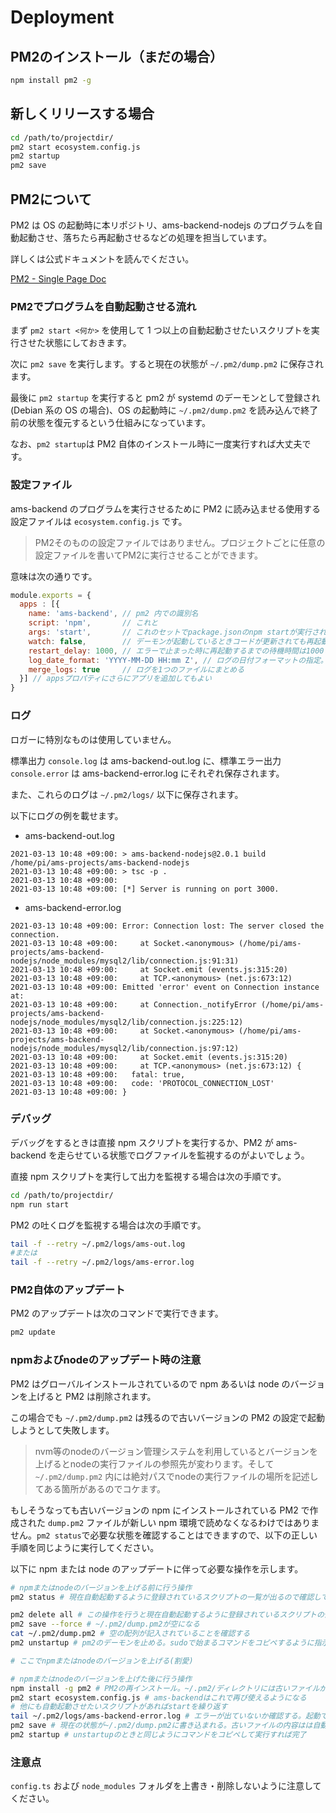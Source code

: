 # Deployment

## PM2のインストール（まだの場合）

```bash
npm install pm2 -g
```

## 新しくリリースする場合

```bash
cd /path/to/projectdir/
pm2 start ecosystem.config.js
pm2 startup
pm2 save
```

## PM2について

PM2 は OS の起動時に本リポジトリ、ams-backend-nodejs のプログラムを自動起動させ、落ちたら再起動させるなどの処理を担当しています。

詳しくは公式ドキュメントを読んでください。

[PM2 - Single Page Doc](https://pm2.keymetrics.io/docs/usage/pm2-doc-single-page/)

### PM2でプログラムを自動起動させる流れ

まず `pm2 start <何か>` を使用して 1 つ以上の自動起動させたいスクリプトを実行させた状態にしておきます。

次に `pm2 save` を実行します。すると現在の状態が `~/.pm2/dump.pm2` に保存されます。

最後に `pm2 startup` を実行すると pm2 が systemd のデーモンとして登録され(Debian 系の OS の場合)、OS の起動時に `~/.pm2/dump.pm2` を読み込んで終了前の状態を復元するという仕組みになっています。

なお、`pm2 startup`は PM2 自体のインストール時に一度実行すれば大丈夫です。

### 設定ファイル

ams-backend のプログラムを実行させるために PM2 に読み込ませる使用する設定ファイルは `ecosystem.config.js` です。

> PM2そのものの設定ファイルではありません。プロジェクトごとに任意の設定ファイルを書いてPM2に実行させることができます。

意味は次の通りです。

```javascript
module.exports = {
  apps : [{
    name: 'ams-backend', // pm2 内での識別名
    script: 'npm',       // これと
    args: 'start',       // これのセットでpackage.jsonのnpm startが実行される
    watch: false,        // デーモンが起動しているときコードが更新されても再起動しない。再起動は手動でやる
    restart_delay: 1000, // エラーで止まった時に再起動するまでの待機時間は1000ミリ秒
    log_date_format: 'YYYY-MM-DD HH:mm Z', // ログの日付フォーマットの指定。下記の例を参照
    merge_logs: true     // ログを1つのファイルにまとめる
  }] // appsプロパティにさらにアプリを追加してもよい
}
```

### ログ

ロガーに特別なものは使用していません。

標準出力 `console.log` は ams-backend-out.log に、標準エラー出力 `console.error` は ams-backend-error.log にそれぞれ保存されます。

また、これらのログは `~/.pm2/logs/` 以下に保存されます。

以下にログの例を載せます。

- ams-backend-out.log
```plain
2021-03-13 10:48 +09:00: > ams-backend-nodejs@2.0.1 build /home/pi/ams-projects/ams-backend-nodejs
2021-03-13 10:48 +09:00: > tsc -p .
2021-03-13 10:48 +09:00:
2021-03-13 10:48 +09:00: [*] Server is running on port 3000.
```

- ams-backend-error.log
```plain
2021-03-13 10:48 +09:00: Error: Connection lost: The server closed the connection.
2021-03-13 10:48 +09:00:     at Socket.<anonymous> (/home/pi/ams-projects/ams-backend-nodejs/node_modules/mysql2/lib/connection.js:91:31)
2021-03-13 10:48 +09:00:     at Socket.emit (events.js:315:20)
2021-03-13 10:48 +09:00:     at TCP.<anonymous> (net.js:673:12)
2021-03-13 10:48 +09:00: Emitted 'error' event on Connection instance at:
2021-03-13 10:48 +09:00:     at Connection._notifyError (/home/pi/ams-projects/ams-backend-nodejs/node_modules/mysql2/lib/connection.js:225:12)
2021-03-13 10:48 +09:00:     at Socket.<anonymous> (/home/pi/ams-projects/ams-backend-nodejs/node_modules/mysql2/lib/connection.js:97:12)
2021-03-13 10:48 +09:00:     at Socket.emit (events.js:315:20)
2021-03-13 10:48 +09:00:     at TCP.<anonymous> (net.js:673:12) {
2021-03-13 10:48 +09:00:   fatal: true,
2021-03-13 10:48 +09:00:   code: 'PROTOCOL_CONNECTION_LOST'
2021-03-13 10:48 +09:00: }
```

### デバッグ

デバッグをするときは直接 npm スクリプトを実行するか、PM2 が ams-backend を走らせている状態でログファイルを監視するのがよいでしょう。

直接 npm スクリプトを実行して出力を監視する場合は次の手順です。

```bash
cd /path/to/projectdir/
npm run start
```

PM2 の吐くログを監視する場合は次の手順です。

```bash
tail -f --retry ~/.pm2/logs/ams-out.log
#または
tail -f --retry ~/.pm2/logs/ams-error.log
```

### PM2自体のアップデート

PM2 のアップデートは次のコマンドで実行できます。

```bash
pm2 update
```

### npmおよびnodeのアップデート時の注意

PM2 はグローバルインストールされているので npm あるいは node のバージョンを上げると PM2 は削除されます。

この場合でも `~/.pm2/dump.pm2` は残るので古いバージョンの PM2 の設定で起動しようとして失敗します。

> nvm等のnodeのバージョン管理システムを利用しているとバージョンを上げるとnodeの実行ファイルの参照先が変わります。そして `~/.pm2/dump.pm2` 内には絶対パスでnodeの実行ファイルの場所を記述してある箇所があるのでコケます。

もしそうなっても古いバージョンの npm にインストールされている PM2 で作成された `dump.pm2` ファイルが新しい npm 環境で読めなくなるわけではありません。`pm2 status`で必要な状態を確認することはできますので、以下の正しい手順を同じように実行してください。

以下に npm または node のアップデートに伴って必要な操作を示します。

```bash
# npmまたはnodeのバージョンを上げる前に行う操作
pm2 status # 現在自動起動するように登録されているスクリプトの一覧が出るので確認してメモしておく

pm2 delete all # この操作を行うと現在自動起動するように登録されているスクリプトの情報が消える
pm2 save --force # ~/.pm2/dump.pm2が空になる
cat ~/.pm2/dump.pm2 # 空の配列が記入されていることを確認する
pm2 unstartup # pm2のデーモンを止める。sudoで始まるコマンドをコピペするように指示されるので指示に従う

# ここでnpmまたはnodeのバージョンを上げる(割愛)

# npmまたはnodeのバージョンを上げた後に行う操作
npm install -g pm2 # PM2の再インストール。~/.pm2/ディレクトリには古いファイルが残っているがそのまま残しておく
pm2 start ecosystem.config.js # ams-backendはこれで再び使えるようになる
# 他にも自動起動させたいスクリプトがあればstartを繰り返す
tail ~/.pm2/logs/ams-backend-error.log # エラーが出ていないか確認する。起動できないなどのエラーは今までの手順を確認する
pm2 save # 現在の状態が~/.pm2/dump.pm2に書き込まれる。古いファイルの内容はは自動的に~/.pm2/dump.pm2.bakに移動される
pm2 startup # unstartupのときと同じようにコマンドをコピペして実行すれば完了
```

### 注意点

`config.ts` および `node_modules` フォルダを上書き・削除しないように注意してください。
